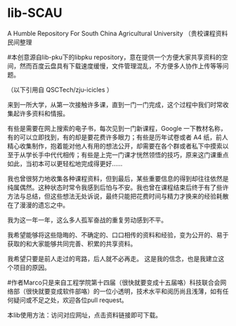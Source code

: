 # lib-SCAU
A Humble Repository For South China Agricultural University （贵校课程资料民间整理

#本创意源自lib-pku下的libpku repository，意在提供一个方便大家共享资料的空间，然而百度云盘具有下载速度缓慢，文件管理混乱，不方便多人协作上传等等问题。

（以下引用自 QSCTech/zju-icicles ）

来到一所大学，从第一次接触许多课，直到一门一门完成，这个过程中我们时常收集起许多资料和情报。

有些是需要在网上搜索的电子书，每次见到一门新课程，Google 一下教材名称，有的可以立即找到，有的却是要花费许多眼力；有些是历年试卷或者 A4 纸，前人精心收集制作，抱着能对他人有用的想法公开，却需要在各个群或者私下中摸索以至于从学长手中代代相传；有些是上完一门课才恍然领悟的技巧，原来这门课重点如此，当初本可以更轻松地完成得更好……

我也曾很努力地收集各种课程资料，但到最后，某些重要信息的得到却往往依然是纯属偶然。这种状态时常令我感到后怕与不安。我也曾在课程结束后终于有了些许方法与总结，但这些想法无处诉说，最终只能把花费时间与精力才换来的经验耗散在了漫漫的遗忘之中。

我为这一年一年，这么多人孤军奋战的重复劳动感到不平。

我希望能够将这些隐晦的、不确定的、口口相传的资料和经验，变为公开的、易于获取的和大家能够共同完善、积累的共享资料。

我希望只要是前人走过的弯路，后人就不必再走。 这是我的信念，也是我建立这个项目的原因。

#作者Marco只是来自工程学院第十四届（很快就要变成十五届咯）科技联合会网络部（很快就要变成软件部咯）的一位小透明，技术水平和阅历尚且浅薄，如有任何疑问或不足之处，欢迎各位pull request。

本lib使用方法：访问对应网址，点击资料链接即可下载。
